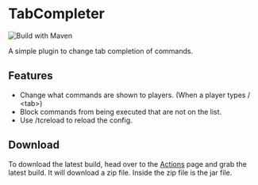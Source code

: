 # TabCompleter
![Build with Maven](https://github.com/DESTROYMC-NET/TabCompleter/workflows/Build%20with%20Maven/badge.svg)

A simple plugin to change tab completion of commands.
## Features
- Change what commands are shown to players. (When a player types / \<tab>)
- Block commands from being executed that are not on the list.
- Use /tcreload to reload the config.
## Download
To download the latest build, head over to the [Actions](https://github.com/DESTROYMC-NET/TabCompleter/actions) page and grab the latest build. It will download a zip file. Inside the zip file is the jar file.